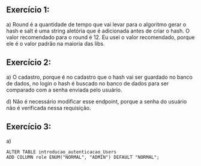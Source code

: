 ## Exercício 1:
a) Round é a quantidade de tempo que vai levar para o algoritmo gerar o hash e salt é uma string aletória que é adicionada antes de criar o hash. O valor recomendado para o round é 12. Eu usei o valor recomendado, porque ele é o valor padrão na maioria das libs.

## Exercício 2:
a) O cadastro, porque é no cadastro que o hash vai ser guardado no banco de dados, no login o hash é buscado no banco de dados para ser comparado com a senha enviada pelo usuário.

d) Não é necessário modificar esse endpoint, porque a senha do usuário não é verificada nessa requisição.

## Exercício 3:
a)
```
ALTER TABLE introducao_autenticacao_Users
ADD COLUMN role ENUM("NORMAL", "ADMIN") DEFAULT "NORMAL";
```